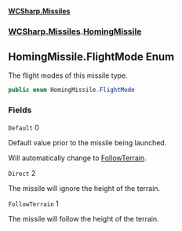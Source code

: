 #### [WCSharp.Missiles](README.md 'README')
### [WCSharp.Missiles](WCSharp.Missiles.md 'WCSharp.Missiles').[HomingMissile](WCSharp.Missiles.HomingMissile.md 'WCSharp.Missiles.HomingMissile')

## HomingMissile.FlightMode Enum

The flight modes of this missile type.

```csharp
public enum HomingMissile.FlightMode
```
### Fields

<a name='WCSharp.Missiles.HomingMissile.FlightMode.Default'></a>

`Default` 0

Default value prior to the missile being launched.  
  
Will automatically change to [FollowTerrain](WCSharp.Missiles.HomingMissile.FlightMode.md#WCSharp.Missiles.HomingMissile.FlightMode.FollowTerrain 'WCSharp.Missiles.HomingMissile.FlightMode.FollowTerrain').

<a name='WCSharp.Missiles.HomingMissile.FlightMode.Direct'></a>

`Direct` 2

The missile will ignore the height of the terrain.

<a name='WCSharp.Missiles.HomingMissile.FlightMode.FollowTerrain'></a>

`FollowTerrain` 1

The missile will follow the height of the terrain.